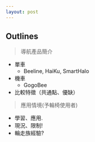 ```yaml
---
layout: post
---
```


## Outlines

> 導航產品簡介

  * 單車
    * Beeline, HaiKu, SmartHalo
  * 機車
    * GogoBee
  * 比較特徵（共通點、優缺）
    
> 應用情境(予輪椅使用者)

  * 學習、應用.
  * 現況、限制!
  * 輪走族經驗?
  
<!--
1.產品介紹
2.共通點、特徵比較
3.優缺比較
4.應用在輪椅使用者?
- 可學習與應用處
- 限制、現況(各產品使用現況、聲量)
- 經驗分享-->

